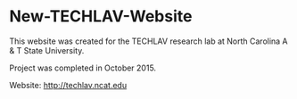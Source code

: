 # New-TECHLAV-Website

This website was created for the TECHLAV research lab at North Carolina A & T State University.

Project was completed in October 2015.

Website: http://techlav.ncat.edu
